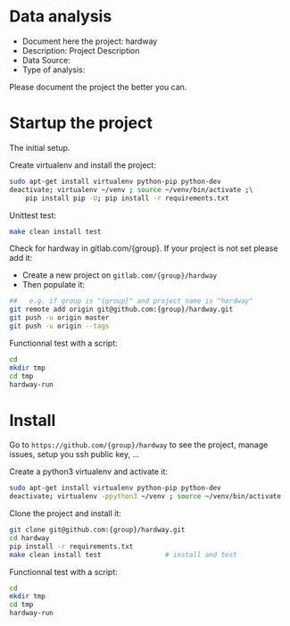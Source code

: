 # Data analysis
- Document here the project: hardway
- Description: Project Description
- Data Source:
- Type of analysis:

Please document the project the better you can.

# Startup the project

The initial setup.

Create virtualenv and install the project:
```bash
sudo apt-get install virtualenv python-pip python-dev
deactivate; virtualenv ~/venv ; source ~/venv/bin/activate ;\
    pip install pip -U; pip install -r requirements.txt
```

Unittest test:
```bash
make clean install test
```

Check for hardway in gitlab.com/{group}.
If your project is not set please add it:

- Create a new project on `gitlab.com/{group}/hardway`
- Then populate it:

```bash
##   e.g. if group is "{group}" and project_name is "hardway"
git remote add origin git@github.com:{group}/hardway.git
git push -u origin master
git push -u origin --tags
```

Functionnal test with a script:

```bash
cd
mkdir tmp
cd tmp
hardway-run
```

# Install

Go to `https://github.com/{group}/hardway` to see the project, manage issues,
setup you ssh public key, ...

Create a python3 virtualenv and activate it:

```bash
sudo apt-get install virtualenv python-pip python-dev
deactivate; virtualenv -ppython3 ~/venv ; source ~/venv/bin/activate
```

Clone the project and install it:

```bash
git clone git@github.com:{group}/hardway.git
cd hardway
pip install -r requirements.txt
make clean install test                # install and test
```
Functionnal test with a script:

```bash
cd
mkdir tmp
cd tmp
hardway-run
```
